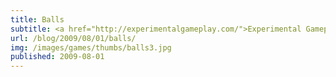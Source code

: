 ```yaml
---
title: Balls
subtitle: <a href="http://experimentalgameplay.com/">Experimental Gameplay Project</a>
url: /blog/2009/08/01/balls/
img: /images/games/thumbs/balls3.jpg
published: 2009-08-01
---
```

